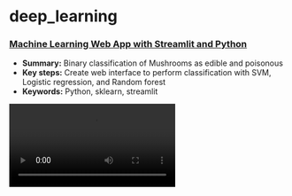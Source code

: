 # deep_learning

### [Machine Learning Web App with Streamlit and Python ]()
 - **Summary:** Binary classification of Mushrooms as edible and poisonous
 - **Key steps:** Create web interface to perform classification with SVM, Logistic regression, and Random forest
 - **Keywords:** Python, sklearn, streamlit

![Web App](./Mushroom_classification.mp4)



